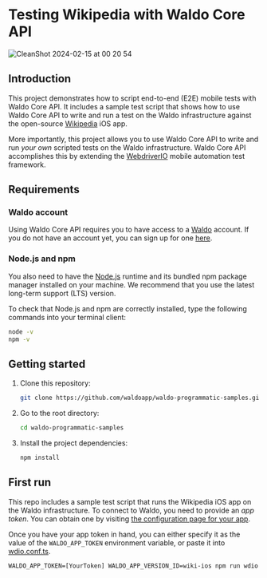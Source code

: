 # Testing Wikipedia with Waldo Core API

![CleanShot 2024-02-15 at 00 20 54](https://github.com/waldoapp/waldo-programmatic-samples/assets/2805640/4781c206-4223-4279-a6e5-7659d3a96489)

## Introduction

This project demonstrates how to script end-to-end (E2E) mobile tests
with Waldo Core API. It includes a sample test script that shows how to
use Waldo Core API to write and run a test on the Waldo infrastructure
against the open-source [Wikipedia][wikipedia] iOS app.

More importantly, this project allows you to use Waldo Core API to write
and run _your own_ scripted tests on the Waldo infrastructure. Waldo
Core API accomplishes this by extending the [WebdriverIO][webdriverio]
mobile automation test framework.

## Requirements

### Waldo account

Using Waldo Core API requires you to have access to a [Waldo][waldo]
account. If you do not have an account yet, you can sign up for one
[here][signup].

### Node.js and npm

You also need to have the [Node.js][nodejs] runtime and its bundled npm
package manager installed on your machine. We recommend that you use the
latest long-term support (LTS) version.

To check that Node.js and npm are correctly installed, type the
following commands into your terminal client:

```sh
node -v
npm -v
```

## Getting started

1. Clone this repository:
    ```sh
    git clone https://github.com/waldoapp/waldo-programmatic-samples.git
    ```

2. Go to the root directory:
    ```sh
    cd waldo-programmatic-samples
    ```

3. Install the project dependencies:

    ```sh
    npm install
    ```

## First run

This repo includes a sample test script that runs the Wikipedia iOS app
on the Waldo infrastructure. To connect to Waldo, you need to provide an
_app token_. You can obtain one by visiting [the configuration page for
your app][config].

Once you have your app token in hand, you can either specify it as the
value of the  `WALDO_APP_TOKEN` environment variable, or paste it into
[wdio.conf.ts](wdio.conf.ts).

```shell
WALDO_APP_TOKEN=[YourToken] WALDO_APP_VERSION_ID=wiki-ios npm run wdio
```

[config]:       https://app.waldo.com/applications/ios/configurations/general
[nodejs]:       https://nodejs.org/
[signup]:       https://app.waldo.com/signup
[waldo]:        https://www.waldo.com/
[webdriverio]:  https://webdriver.io/
[wikipedia]:    https://github.com/wikimedia/wikipedia-ios
